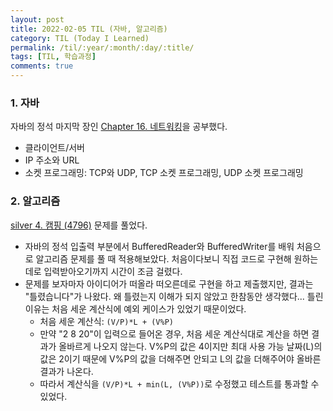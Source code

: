 ```yaml
---
layout: post
title: 2022-02-05 TIL (자바, 알고리즘) 
category: TIL (Today I Learned)
permalink: /til/:year/:month/:day/:title/
tags: [TIL, 학습과정]
comments: true
---
```




### 1. 자바

자바의 정석 마지막 장인 [Chapter 16. 네트워킹](https://sulimchoi.github.io/til/2022/02/05/networking/)을 공부했다. 

- 클라이언트/서버
- IP 주소와 URL
- 소켓 프로그래밍: TCP와 UDP, TCP 소켓 프로그래밍, UDP 소켓 프로그래밍





### 2. 알고리즘

[silver 4. 캠핑 (4796)](https://sulimchoi.github.io/algorithm/2022/02/05/camping/) 문제를 풀었다.

- 자바의 정석 입출력 부분에서 BufferedReader와  BufferedWriter를 배워 처음으로 알고리즘 문제를 풀 때 적용해보았다. 처음이다보니 직접 코드로 구현해 원하는데로 입력받아오기까지 시간이 조금 걸렸다.
- 문제를 보자마자 아이디어가 떠올라 떠오른데로 구현을 하고 제출했지만, 결과는 "틀렸습니다"가 나왔다. 왜 틀렸는지 이해가 되지 않았고 한참동안 생각했다... 틀린 이유는 처음 세운 계산식에 예외 케이스가 있었기 때문이었다.
  - 처음 세운 계산식: `(V/P)*L + (V%P)`
  - 만약 "2 8 20"이 입력으로 들어온 경우, 처음 세운 계산식대로 계산을 하면 결과가 올바르게 나오지 않는다. V%P의 값은 4이지만 최대 사용 가능 날짜(L)의 값은 2이기 때문에 V%P의 값을 더해주면 안되고 L의 값을 더해주어야 올바른 결과가 나온다.
  - 따라서 계산식을 `(V/P)*L + min(L, (V%P))`로 수정했고 테스트를 통과할 수 있었다.
